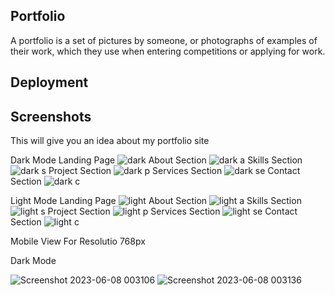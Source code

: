 
## Portfolio

A portfolio is a set of pictures by someone, or photographs of examples of their work, which they use when entering competitions or applying for work.
    


## Deployment




## Screenshots

This will give you an idea about my portfolio site

Dark Mode
Landing Page
![dark](https://github.com/sushantskb/Bharat_Intern/assets/91365425/dd7de9b6-ed2a-4c28-805c-cf430ff59cf3)
About Section
![dark a](https://github.com/sushantskb/Bharat_Intern/assets/91365425/1741b998-806e-4701-8aff-a0702f10c7b6)
Skills Section
![dark s](https://github.com/sushantskb/Bharat_Intern/assets/91365425/47ee9cdb-b0fe-49c7-89db-c3cf8e94c986)
Project Section
![dark p](https://github.com/sushantskb/Bharat_Intern/assets/91365425/ca1fa7af-3fa8-4fac-b6d9-fbf18d591f51)
Services Section
![dark se](https://github.com/sushantskb/Bharat_Intern/assets/91365425/0bfb6567-4164-47cd-99b4-0fd3274e1242)
Contact Section
![dark c](https://github.com/sushantskb/Bharat_Intern/assets/91365425/21f9dd5f-61cf-49b4-85e8-d44b44d1be5f)


Light Mode
Landing Page
![light](https://github.com/sushantskb/Bharat_Intern/assets/91365425/c30814bb-c9c1-4e3e-bc1b-15946100a503)
About Section
![light a](https://github.com/sushantskb/Bharat_Intern/assets/91365425/5fd03ab1-71fa-4296-b9c0-9cbfe40ea681)
Skills Section
![light s](https://github.com/sushantskb/Bharat_Intern/assets/91365425/96153b58-256d-4f70-aecf-a3ccfa902d6b)
Project Section
![light p](https://github.com/sushantskb/Bharat_Intern/assets/91365425/6c522ca9-1f86-472e-83d7-d5a3540db95b)
Services Section
![light se](https://github.com/sushantskb/Bharat_Intern/assets/91365425/923de6ae-158e-41d3-b921-9901e24c373b)
Contact Section
![light c](https://github.com/sushantskb/Bharat_Intern/assets/91365425/1f01e4f2-842d-4871-a88e-29db0b6b6bc4)

Mobile View For Resolutio 768px

Dark Mode

![Screenshot 2023-06-08 003106](https://github.com/sushantskb/Bharat_Intern/assets/91365425/0da8df93-8cb1-45fd-9fd0-e43d5313cabe)
![Screenshot 2023-06-08 003136](https://github.com/sushantskb/Bharat_Intern/assets/91365425/6c5df12c-d78f-49b5-9daf-cb8683127c1c)
